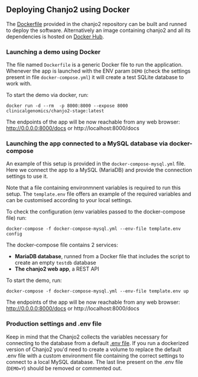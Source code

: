## Deploying Chanjo2 using Docker

The [Dockerfile][dockerfile-link] provided in the chanjo2 repository can be built and runned to deploy the software. Alternatively an image containing chanjo2 and all its dependencies is hosted on [Docker Hub][docker-hub-chanjo2].


### Launching a demo using Docker

The file named `Dockerfile` is a generic Docker file to run the application. Whenever the app is launched with the ENV param `DEMO` (check the settings present in file `docker-compose.yml`) it will create a test SQLite database to work with.

To start the demo via docker, run:

```
docker run -d --rm  -p 8000:8000 --expose 8000 clinicalgenomics/chanjo2-stage:latest
```

The endpoints of the app will be now reachable from any web browser: http://0.0.0.0:8000/docs or http://localhost:8000/docs


### Launching the app connected to a MySQL database via docker-compose

An example of this setup is provided in the `docker-compose-mysql.yml` file.
Here we connect the app to a MySQL (MariaDB) and provide the connection settings to use it.

Note that a file containing environmnent variables is required to run this setup. The `template.env` file offers an example of the required variables and can be customised according to your local settings.

To check the configuration (env variables passed to the docker-compose file) run:

```
docker-compose -f docker-compose-mysql.yml --env-file template.env config
```

The docker-compose file contains 2 services:
- **MariaDB database**, runned from a Docker file that includes the script to create an empty `testdb` database
- **The chanjo2 web app**, a REST API

To start the demo, run:

```
docker-compose -f docker-compose-mysql.yml --env-file template.env up
```

The endpoints of the app will be now reachable from any web browser: http://0.0.0.0:8000/docs or http://localhost:8000/docs


### Production settings and .env file

Keep in mind that the Chanjo2 collects the variables necessary for connecting to the database from a default [.env file](https://github.com/Clinical-Genomics/chanjo2/blob/main/.env). 
If you run a dockerized version of Chanjo2 you'd need to create a volume to replace the default .env file with a custom environment file containing the correct settings to connect to a local MySQL database. 
The last line present on the .env file (`DEMO=Y`) should be removed or commented out.

[docker-hub-chanjo2]: https://hub.docker.com/repository/docker/clinicalgenomics/chanjo2-stage/general
[dockerfile-link]: https://github.com/Clinical-Genomics/chanjo2/blob/main/Dockerfile
